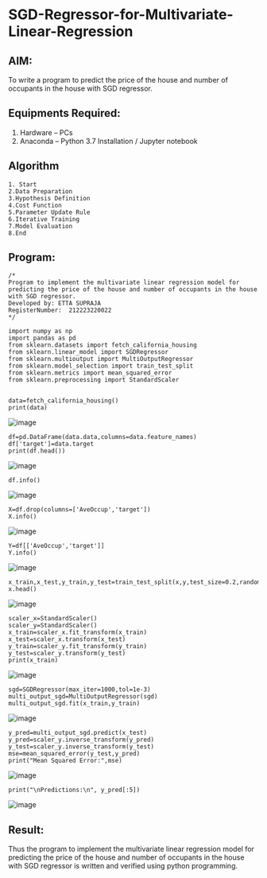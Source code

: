# SGD-Regressor-for-Multivariate-Linear-Regression

## AIM:
To write a program to predict the price of the house and number of occupants in the house with SGD regressor.

## Equipments Required:
1. Hardware – PCs
2. Anaconda – Python 3.7 Installation / Jupyter notebook

## Algorithm
```
1. Start
2.Data Preparation
3.Hypothesis Definition
4.Cost Function
5.Parameter Update Rule
6.Iterative Training
7.Model Evaluation
8.End 
```
## Program:
```
/*
Program to implement the multivariate linear regression model for predicting the price of the house and number of occupants in the house with SGD regressor.
Developed by: ETTA SUPRAJA
RegisterNumber:  212223220022
*/
```
```
import numpy as np
import pandas as pd
from sklearn.datasets import fetch_california_housing
from sklearn.linear_model import SGDRegressor
from sklearn.multioutput import MultiOutputRegressor
from sklearn.model_selection import train_test_split
from sklearn.metrics import mean_squared_error
from sklearn.preprocessing import StandardScaler


data=fetch_california_housing()
print(data)
```

![image](https://github.com/user-attachments/assets/dbe8b2e4-c28a-4884-b8a2-7f4c76de4e61)


```
df=pd.DataFrame(data.data,columns=data.feature_names)
df['target']=data.target
print(df.head())
```

![image](https://github.com/user-attachments/assets/587eeb60-9285-4923-829a-b62d971c8bd1)

```
df.info()
```

![image](https://github.com/user-attachments/assets/20964e82-1a7e-4ff8-9d6a-87c137d8326c)

```
X=df.drop(columns=['AveOccup','target'])
X.info()
```

![image](https://github.com/user-attachments/assets/aa82595b-63fa-41b1-bff5-b53ee393ebed)

```
Y=df[['AveOccup','target']]
Y.info()
```
![image](https://github.com/user-attachments/assets/d020a24b-fb66-4d14-a905-5254be2d3357)

```
x_train,x_test,y_train,y_test=train_test_split(x,y,test_size=0.2,random_state=1)
x.head()
```
![image](https://github.com/user-attachments/assets/fa10a329-ca9b-4749-aa1a-ffff96e8a54c)

```
scaler_x=StandardScaler()
scaler_y=StandardScaler()
x_train=scaler_x.fit_transform(x_train)
x_test=scaler_x.transform(x_test)
y_train=scaler_y.fit_transform(y_train)
y_test=scaler_y.transform(y_test)
print(x_train)
```

![image](https://github.com/user-attachments/assets/cceee29a-5dad-4139-8697-2b68bcbf8163)

```
sgd=SGDRegressor(max_iter=1000,tol=1e-3)
multi_output_sgd=MultiOutputRegressor(sgd)
multi_output_sgd.fit(x_train,y_train)
```

![image](https://github.com/user-attachments/assets/b1f8f9f4-b2e1-42fe-ac5e-111a6b8a47db)

```
y_pred=multi_output_sgd.predict(x_test)
y_pred=scaler_y.inverse_transform(y_pred)
y_test=scaler_y.inverse_transform(y_test)
mse=mean_squared_error(y_test,y_pred)
print("Mean Squared Error:",mse)
```

![image](https://github.com/user-attachments/assets/75118b0e-96e1-4815-8603-94973db0a2b8)

```
print("\nPredictions:\n", y_pred[:5])
```

![image](https://github.com/user-attachments/assets/4ccc1381-ebdd-45a7-b6cd-20e37b2dd35e)



## Result:
Thus the program to implement the multivariate linear regression model for predicting the price of the house and number of occupants in the house with SGD regressor is written and verified using python programming.
